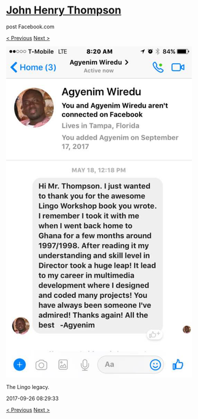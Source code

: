 # [John Henry Thompson](../README.md)
post Facebook.com

[< Previous](2017-09-26-2.md) [Next >](2017-09-26-4.md)

[![](../media/2017-09-26/Timeline-Photos-The-Lingo-legacy-1.jpg)](../README.md)

The Lingo legacy.

2017-09-26 08:29:33

[< Previous](2017-09-26-2.md) [Next >](2017-09-26-4.md)